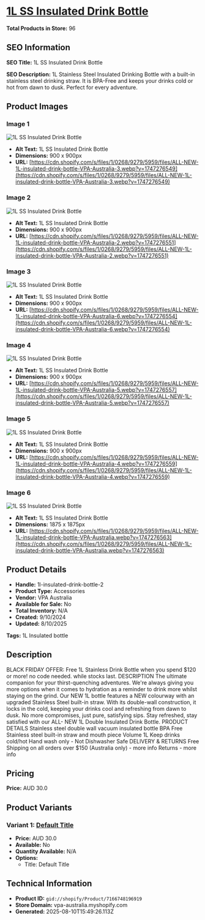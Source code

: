 # [1L SS Insulated Drink Bottle](https://vpa-australia.myshopify.com/products/1l-insulated-drink-bottle-2)

**Total Products in Store:** 96

## SEO Information

**SEO Title:** 1L SS Insulated Drink Bottle

**SEO Description:** 1L Stainless Steel Insulated Drinking Bottle with a built-in stainless steel drinking straw. It is BPA-Free and keeps your drinks cold or hot from dawn to dusk. Perfect for every adventure.

## Product Images

### Image 1
![1L SS Insulated Drink Bottle](https://cdn.shopify.com/s/files/1/0268/9279/5959/files/ALL-NEW-1L-insulated-drink-bottle-VPA-Australia-3.webp?v=1747276549)

- **Alt Text:** 1L SS Insulated Drink Bottle
- **Dimensions:** 900 x 900px
- **URL:** [https://cdn.shopify.com/s/files/1/0268/9279/5959/files/ALL-NEW-1L-insulated-drink-bottle-VPA-Australia-3.webp?v=1747276549](https://cdn.shopify.com/s/files/1/0268/9279/5959/files/ALL-NEW-1L-insulated-drink-bottle-VPA-Australia-3.webp?v=1747276549)

### Image 2
![1L SS Insulated Drink Bottle](https://cdn.shopify.com/s/files/1/0268/9279/5959/files/ALL-NEW-1L-insulated-drink-bottle-VPA-Australia-2.webp?v=1747276551)

- **Alt Text:** 1L SS Insulated Drink Bottle
- **Dimensions:** 900 x 900px
- **URL:** [https://cdn.shopify.com/s/files/1/0268/9279/5959/files/ALL-NEW-1L-insulated-drink-bottle-VPA-Australia-2.webp?v=1747276551](https://cdn.shopify.com/s/files/1/0268/9279/5959/files/ALL-NEW-1L-insulated-drink-bottle-VPA-Australia-2.webp?v=1747276551)

### Image 3
![1L SS Insulated Drink Bottle](https://cdn.shopify.com/s/files/1/0268/9279/5959/files/ALL-NEW-1L-insulated-drink-bottle-VPA-Australia-6.webp?v=1747276554)

- **Alt Text:** 1L SS Insulated Drink Bottle
- **Dimensions:** 900 x 900px
- **URL:** [https://cdn.shopify.com/s/files/1/0268/9279/5959/files/ALL-NEW-1L-insulated-drink-bottle-VPA-Australia-6.webp?v=1747276554](https://cdn.shopify.com/s/files/1/0268/9279/5959/files/ALL-NEW-1L-insulated-drink-bottle-VPA-Australia-6.webp?v=1747276554)

### Image 4
![1L SS Insulated Drink Bottle](https://cdn.shopify.com/s/files/1/0268/9279/5959/files/ALL-NEW-1L-insulated-drink-bottle-VPA-Australia-5.webp?v=1747276557)

- **Alt Text:** 1L SS Insulated Drink Bottle
- **Dimensions:** 900 x 900px
- **URL:** [https://cdn.shopify.com/s/files/1/0268/9279/5959/files/ALL-NEW-1L-insulated-drink-bottle-VPA-Australia-5.webp?v=1747276557](https://cdn.shopify.com/s/files/1/0268/9279/5959/files/ALL-NEW-1L-insulated-drink-bottle-VPA-Australia-5.webp?v=1747276557)

### Image 5
![1L SS Insulated Drink Bottle](https://cdn.shopify.com/s/files/1/0268/9279/5959/files/ALL-NEW-1L-insulated-drink-bottle-VPA-Australia-4.webp?v=1747276559)

- **Alt Text:** 1L SS Insulated Drink Bottle
- **Dimensions:** 900 x 900px
- **URL:** [https://cdn.shopify.com/s/files/1/0268/9279/5959/files/ALL-NEW-1L-insulated-drink-bottle-VPA-Australia-4.webp?v=1747276559](https://cdn.shopify.com/s/files/1/0268/9279/5959/files/ALL-NEW-1L-insulated-drink-bottle-VPA-Australia-4.webp?v=1747276559)

### Image 6
![1L SS Insulated Drink Bottle](https://cdn.shopify.com/s/files/1/0268/9279/5959/files/ALL-NEW-1L-insulated-drink-bottle-VPA-Australia.webp?v=1747276563)

- **Alt Text:** 1L SS Insulated Drink Bottle
- **Dimensions:** 1875 x 1875px
- **URL:** [https://cdn.shopify.com/s/files/1/0268/9279/5959/files/ALL-NEW-1L-insulated-drink-bottle-VPA-Australia.webp?v=1747276563](https://cdn.shopify.com/s/files/1/0268/9279/5959/files/ALL-NEW-1L-insulated-drink-bottle-VPA-Australia.webp?v=1747276563)

## Product Details

- **Handle:** 1l-insulated-drink-bottle-2
- **Product Type:** Accessories
- **Vendor:** VPA Australia
- **Available for Sale:** No
- **Total Inventory:** N/A
- **Created:** 9/10/2024
- **Updated:** 8/10/2025

**Tags:** 1L Insulated bottle

## Description

BLACK FRIDAY OFFER: Free 1L Stainless Drink Bottle when you spend $120 or more! no code needed. while stocks last. DESCRIPTION The ultimate companion for your thirst-quenching adventures. We're always giving you more options when it comes to hydration as a reminder to drink more whilst staying on the grind. Our NEW 1L bottle features a NEW colourway with an upgraded Stainless Steel built-in straw. With its double-wall construction, it locks in the cold, keeping your drinks cool and refreshing from dawn to dusk. No more compromises, just pure, satisfying sips. Stay refreshed, stay satisfied with our ALL- NEW 1L Double Insulated Drink Bottle. PRODUCT DETAILS Stainless steel double wall vacuum insulated bottle BPA Free Stainless steel built-in straw and mouth piece Volume 1L Keep drinks cold/hot Hand wash only - Not Dishwasher Safe DELIVERY & RETURNS Free Shipping on all orders over $150 (Australia only) - more info Returns - more info

## Pricing

**Price:** AUD 30.0

## Product Variants

### Variant 1: [Default Title](https://vpa-australia.myshopify.com/products/1l-insulated-drink-bottle-2)

- **Price:** AUD 30.0
- **Available:** No
- **Quantity Available:** N/A
- **Options:**
  - Title: Default Title

## Technical Information

- **Product ID:** `gid://shopify/Product/7166748196919`
- **Store Domain:** vpa-australia.myshopify.com
- **Generated:** 2025-08-10T15:49:26.113Z

